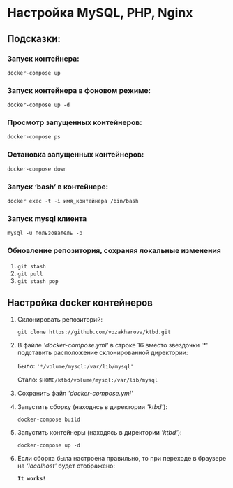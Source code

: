 # Настройка MySQL, PHP, Nginx

## Подсказки:

### Запуск контейнера:
`docker-compose up`

### Запуск контейнера в фоновом режиме:
`docker-compose up -d`

### Просмотр запущенных контейнеров:
`docker-compose ps`

### Остановка запущенных контейнеров:
`docker-compose down`

### Запуск ‘bash’ в контейнере:
`docker exec -t -i имя_контейнера /bin/bash`

### Запуск mysql клиента
`mysql -u пользователь -p`

### Обновление репозитория, сохраняя локальные изменения
1. `git stash`
2. `git pull`
3. `git stash pop`

## Настройка docker контейнеров
1. Склонировать репозиторий:

    `git clone https://github.com/vozakharova/ktbd.git`
2. В файле *'docker-compose.yml'* в строке 16 вместо звездочки '*' подставить расположение склонированной директории:

    Было: `'*/volume/mysql:/var/lib/mysql'`

    Стало: `$HOME/ktbd/volume/mysql:/var/lib/mysql`
3. Сохранить файл *'docker-compose.yml'*
4. Запустить сборку (находясь в директории *'ktbd'*):

    `docker-compose build`
5. Запустить контейнеры (находясь в директории *'ktbd'*):

    `docker-compose up -d`
6. Если сборка была настроена правильно, то при переходе в браузере на *'localhost'* будет отображено:

    **`It works!`**
